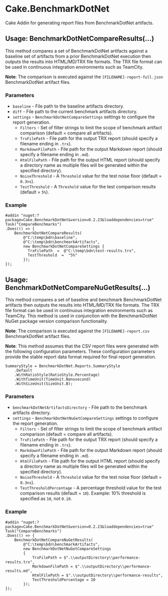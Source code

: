 # Cake.BenchmarkDotNet

Cake Addin for generating report files from BenchmarkDotNet artifacts.

## Usage: BenchmarkDotNetCompareResults(...)
This method compares a set of BenchmarkDotNet artifacts against a baseline set of artifacts from a prior BenchmarkDotNet execution then outputs the results into HTML/MD/TRX file formats. The TRX file format can be used in continuous integration environments such as TeamCity.

**Note**: The comparison is executed against the `[FILENAME]-report-full.json` BenchmarkDotNet artifact files.

### Parameters

* `baseline` - File path to the baseline artifacts directory.
* `diff` - File path to the current benchmark artifacts directory.
* `settings` - `BenchmarkDotNetCompareSettings` settings to configure the report generation.
  * `Filters` - Set of filter strings to limit the scope of benchmark artifact comparison (default = compare all artifacts).
  * `TrxFilePath` - File path for the output TRX report (should specify a filename ending in `.trx`).
  * `MarkdownFilePath` - File path for the output Markdown report (should specify a filename ending in `.md`).
  * `HtmlFilePath` - File path for the output HTML report (should specify a directory name as multiple files will be generated within the specified directory).
  * `NoiseThreshold` - A `Threshold` value for the test noise floor (default = `0.3ns`).
  * `TestThreshold` - A `Threshold` value for the test comparison results (default = `5%`).

### Example

```
#addin "nuget:?package=Cake.BenchmarkDotNet&version=0.2.23&loaddependencies=true"
Task("CompareBenchmarks")
.Does(() => {
    BenchmarkDotNetCompareResults(
        @"C:\temp\bdn\baseline",
        @"C:\temp\bdn\benchmarkArtifacts",
        new BenchmarkDotNetCompareSettings {
          TrxFilePath  =  @"C:\temp\bdn\test-results.trx",
          TestThreshold  =  "5%"
        });
});
```

## Usage: BenchmarkDotNetCompareNuGetResults(...)
This method compares a set of baseline and benchmark BenchmarkDotNet artifacts then outputs the results into HTML/MD/TRX file formats. The TRX file format can be used in continuous integration environments such as TeamCity. This method is used in conjunction with the BenchmarkDotNet NuGet package version comparison functionality.

**Note**: The comparison is executed against the `[FILENAME]-report.csv` BenchmarkDotNet artifact files.

**Note**: This method assumes that the CSV report files were generated with the following configuration parameters. These configuration parameters provide the stable report data format required for final report generation.

```
SummaryStyle = BenchmarkDotNet.Reports.SummaryStyle
    .Default
    .WithRatioStyle(RatioStyle.Percentage)
    .WithTimeUnit(TimeUnit.Nanosecond)
    .WithSizeUnit(SizeUnit.B);
```

### Parameters

* `benchmarkDotNetArtifactsDirectory` - File path to the benchmark artifacts directory.
* `settings` - `BenchmarkDotNetNuGetCompareSettings` settings to configure the report generation.
  * `Filters` - Set of filter strings to limit the scope of benchmark artifact comparison (default = compare all artifacts).
  * `TrxFilePath` - File path for the output TRX report (should specify a filename ending in `.trx`).
  * `MarkdownFilePath` - File path for the output Markdown report (should specify a filename ending in `.md`).
  * `HtmlFilePath` - File path for the output HTML report (should specify a directory name as multiple files will be generated within the specified directory).
  * `NoiseThreshold` - A `Threshold` value for the test noise floor (default = `0.3ns`).
  * `TestThresholdPercentage` - A percentage threshold value for the test comparison results (default = `10`). Example: 10% threshold is specified as `10`, not `0.10`.

### Example
```
#addin "nuget:?package=Cake.BenchmarkDotNet&version=0.2.23&loaddependencies=true"
Task("CompareBenchmarks")
.Does(() => {
    BenchmarkDotNetCompareNuGetResults(
        @"C:\temp\bdn\benchmarkArtifacts",
        new BenchmarkDotNetNuGetCompareSettings
        {
            TrxFilePath = $".\\outputDirectory\\performance-results.trx",
            MarkdownFilePath = $".\\outputDirectory\\performance-results.md",
            HtmlFilePath = $".\\outputDirectory\\performance-results",
            TestThresholdPercentage = 10
        });
});
```
